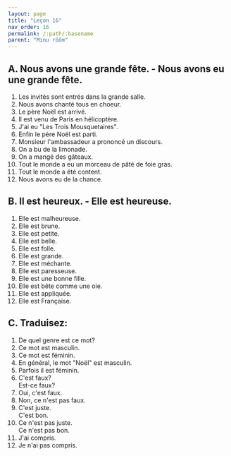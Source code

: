 ```yaml
---
layout: page
title: "Leçon 16"
nav_order: 16
permalink: /:path/:basename
parent: "Minu rõõm"
---
```


## A. Nous avons une grande fête. - Nous avons eu une grande fête.  
1. Les invités sont entrés dans la grande salle.   
2. Nous avons chanté tous en choeur.  
3. Le père Noël est arrivé.  
4. Il est venu de Paris en hélicoptère.  
5. J'ai eu "Les Trois Mousquetaires".  
6. Enfin le père Noël est parti.  
7. Monsieur l'ambassadeur a prononcé un discours.  
8. On a bu de la limonade.  
9. On a mangé des gâteaux.  
10. Tout le monde a eu un morceau de pâté de foie gras.  
11. Tout le monde a été content.  
12. Nous avons eu de la chance.  

## B. Il est heureux. - Elle est heureuse.  
1. Elle est malheureuse.  
2. Elle est brune.  
3. Elle est petite.  
4. Elle est belle.  
5. Elle est folle.  
6. Elle est grande.
7. Elle est méchante.  
8. Elle est paresseuse.  
9. Elle est une bonne fille.  
10. Elle est bête comme une oie.  
11. Elle est appliquée.  
12. Elle est Française.  

## C. Traduisez:  
1. De quel genre est ce mot?  
2. Ce mot est masculin.  
3. Ce mot est féminin.  
4. En général, le mot "Noël" est masculin.  
5. Parfois il est féminin.  
6. C'est faux?  
Est-ce faux?  
7. Oui, c'est faux.  
8. Non, ce n'est pas faux.  
9. C'est juste.  
C'est bon.  
10. Ce n'est pas juste.  
Ce n'est pas bon.  
11. J'ai compris.  
12. Je n'ai pas compris.  
